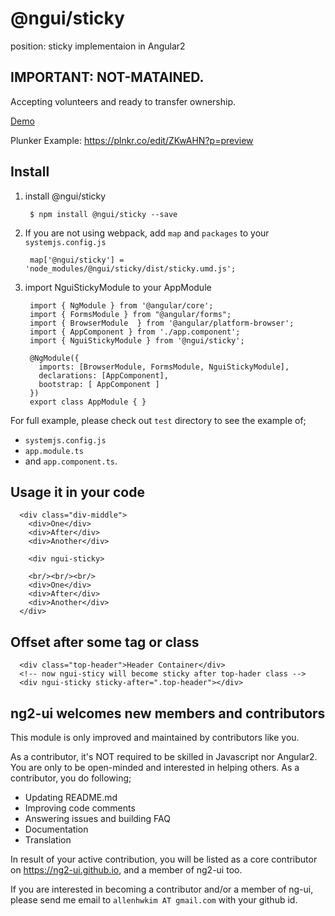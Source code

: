 # @ngui/sticky
position: sticky implementaion in Angular2

## IMPORTANT: NOT-MATAINED. 
Accepting volunteers and ready to transfer ownership.



[Demo](https://rawgit.com/ng2-ui/sticky/master/app/index.html)

Plunker Example: https://plnkr.co/edit/ZKwAHN?p=preview

## Install

1. install @ngui/sticky

        $ npm install @ngui/sticky --save

2. If you are not using webpack, add `map` and `packages` to your `systemjs.config.js`

        map['@ngui/sticky'] = 'node_modules/@ngui/sticky/dist/sticky.umd.js';

3. import NguiStickyModule to your AppModule

        import { NgModule } from '@angular/core';
        import { FormsModule } from "@angular/forms";
        import { BrowserModule  } from '@angular/platform-browser';
        import { AppComponent } from './app.component';
        import { NguiStickyModule } from '@ngui/sticky';
        
        @NgModule({
          imports: [BrowserModule, FormsModule, NguiStickyModule],
          declarations: [AppComponent],
          bootstrap: [ AppComponent ]
        })
        export class AppModule { }

         
For full example, please check out `test` directory to see the example of;

  - `systemjs.config.js`
  - `app.module.ts`
  -  and `app.component.ts`.

## Usage it in your code

      <div class="div-middle">
        <div>One</div>
        <div>After</div>
        <div>Another</div>
        
        <div ngui-sticky>
        
        <br/><br/><br/>
        <div>One</div>
        <div>After</div>
        <div>Another</div>
      </div>
      
## Offset after some tag or class

      <div class="top-header">Header Container</div>
      <!-- now ngui-sticy will become sticky after top-hader class -->
      <div ngui-sticky sticky-after=".top-header"></div>

## **ng2-ui** welcomes new members and contributors

This module is only improved and maintained by contributors like you.

As a contributor, it's NOT required to be skilled in Javascript nor Angular2. 
You are only to be open-minded and interested in helping others.
As a contributor, you do following;

  * Updating README.md
  * Improving code comments
  * Answering issues and building FAQ
  * Documentation
  * Translation

In result of your active contribution, you will be listed as a core contributor
on https://ng2-ui.github.io, and a member of ng2-ui too.

If you are interested in becoming a contributor and/or a member of ng-ui,
please send me email to `allenhwkim AT gmail.com` with your github id. 
